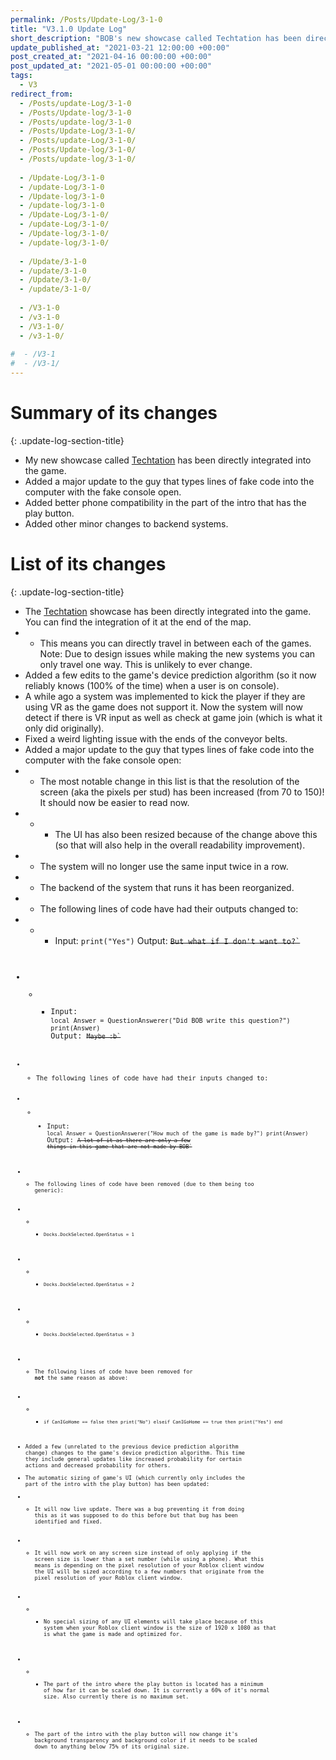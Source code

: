 ```yaml
---
permalink: /Posts/Update-Log/3-1-0
title: "V3.1.0 Update Log"
short_description: "BOB's new showcase called Techtation has been directly integrated into the game."
update_published_at: "2021-03-21 12:00:00 +00:00"
post_created_at: "2021-04-16 00:00:00 +00:00"
post_updated_at: "2021-05-01 00:00:00 +00:00"
tags:
  - V3
redirect_from:
  - /Posts/update-Log/3-1-0
  - /Posts/Update-log/3-1-0
  - /Posts/update-log/3-1-0
  - /Posts/Update-Log/3-1-0/
  - /Posts/update-Log/3-1-0/
  - /Posts/Update-log/3-1-0/
  - /Posts/update-log/3-1-0/
  
  - /Update-Log/3-1-0
  - /update-Log/3-1-0
  - /Update-log/3-1-0
  - /update-log/3-1-0
  - /Update-Log/3-1-0/
  - /update-Log/3-1-0/
  - /Update-log/3-1-0/
  - /update-log/3-1-0/
  
  - /Update/3-1-0
  - /update/3-1-0
  - /Update/3-1-0/
  - /update/3-1-0/
  
  - /V3-1-0
  - /v3-1-0
  - /V3-1-0/
  - /v3-1-0/
  
#  - /V3-1
#  - /V3-1/
---
```


# Summary of its changes
{: .update-log-section-title}

* My new showcase called [Techtation](https://www.roblox.com/games/6201734639/) has been directly integrated into the game.
* Added a major update to the guy that types lines of fake code into the computer with the fake console open.
* Added better phone compatibility in the part of the intro that has the play button.
* Added other minor changes to backend systems.

# List of its changes
{: .update-log-section-title}

* The [Techtation](https://www.roblox.com/games/6201734639/) showcase has been directly integrated into the game. You can find the integration of it at the end of the map.
* * This means you can directly travel in between each of the games. Note: Due to design issues while making the new systems you can only travel one way. This is unlikely to ever change.
* Added a few edits to the game's device prediction algorithm (so it now reliably knows (100% of the time) when a user is on console).
* A while ago a system was implemented to kick the player if they are using VR as the game does not support it. Now the system will now detect if there is VR input as well as check at game join (which is what it only did originally).
* Fixed a weird lighting issue with the ends of the conveyor belts.
* Added a major update to the guy that types lines of fake code into the computer with the fake console open:
* * The most notable change in this list is that the resolution of the screen (aka the pixels per stud) has been increased (from 70 to 150)! It should now be easier to read now.
* * * The UI has also been resized because of the change above this (so that will also help in the overall readability improvement).
* * The system will no longer use the same input twice in a row.
* * The backend of the system that runs it has been reorganized.
* * The following lines of code have had their outputs changed to:
* * * Input: `print("Yes")`
Output: <s class="spoiler"><code>But what if I don't want to?`</s>
* * * Input: `local Answer = QuestionAnswerer("Did BOB write this question?") print(Answer)`
Output: <s class="spoiler"><code>Maybe :b`</s>
* * The following lines of code have had their inputs changed to:
* * * Input: `local Answer = QuestionAnswerer("How much of the game is made by?") print(Answer)`
Output: <s class="spoiler"><code>A lot of it as there are only a few things in this game that are not made by BOB`</s>
* * The following lines of code have been removed (due to them being too generic):
* * * `Docks.DockSelected.OpenStatus = 1`
* * * `Docks.DockSelected.OpenStatus = 2`
* * * `Docks.DockSelected.OpenStatus = 3`
* * The following lines of code have been removed for **not** the same reason as above:
* * * `if CanIGoHome == false then print("No") elseif CanIGoHome == true then print("Yes") end`
* Added a few (unrelated to the previous device prediction algorithm change) changes to the game's device prediction algorithm. This time they include general updates like increased probability for certain actions and decreased probability for others.
* The automatic sizing of game's UI (which currently only includes the part of the intro with the play button) has been updated:
* * It will now live update. There was a bug preventing it from doing this as it was supposed to do this before but that bug has been identified and fixed.
* * It will now work on any screen size instead of only applying if the screen size is lower than a set number (while using a phone). What this means is depending on the pixel resolution of your Roblox client window the UI will be sized according to a few numbers that originate from the pixel resolution of your Roblox client window.
* * * No special sizing of any UI elements will take place because of this system when your Roblox client window is the size of 1920 x 1080 as that is what the game is made and optimized for.
* * * The part of the intro where the play button is located has a minimum of how far it can be scaled down. It is currently a 60% of it's normal size. Also currently there is no maximum set.
* * The part of the intro with the play button will now change it's background transparency and background color if it needs to be scaled down to anything below 75% of its original size.

